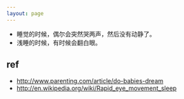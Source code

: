```yaml
---
layout: page
---
```

- 睡觉的时候，偶尔会突然哭两声，然后没有动静了。
- 浅睡的时候，有时候会翻白眼。

## ref

- http://www.parenting.com/article/do-babies-dream
- http://en.wikipedia.org/wiki/Rapid_eye_movement_sleep
